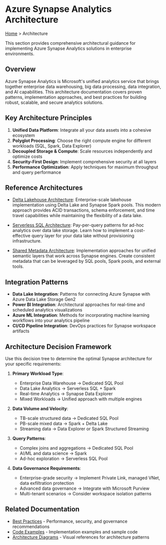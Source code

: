 # Azure Synapse Analytics Architecture

[Home](../) > Architecture

This section provides comprehensive architectural guidance for implementing Azure Synapse Analytics solutions in enterprise environments.

## Overview

Azure Synapse Analytics is Microsoft's unified analytics service that brings together enterprise data warehousing, big data processing, data integration, and AI capabilities. This architecture documentation covers proven patterns, implementation approaches, and best practices for building robust, scalable, and secure analytics solutions.

## Key Architecture Principles

1. __Unified Data Platform__: Integrate all your data assets into a cohesive ecosystem
2. __Polyglot Processing__: Choose the right compute engine for different workloads (SQL, Spark, Data Explorer)
3. __Decoupled Storage & Compute__: Scale resources independently and optimize costs
4. __Security-First Design__: Implement comprehensive security at all layers
5. __Performance Optimization__: Apply techniques for maximum throughput and query performance

## Reference Architectures

- [Delta Lakehouse Architecture](./delta-lakehouse/): Enterprise-scale lakehouse implementation using Delta Lake and Synapse Spark pools. This modern approach provides ACID transactions, schema enforcement, and time travel capabilities while maintaining the flexibility of a data lake.

- [Serverless SQL Architecture](./serverless-sql/): Pay-per-query patterns for ad-hoc analytics over data lake storage. Learn how to implement a cost-effective query layer for your data lake without provisioning infrastructure.

- [Shared Metadata Architecture](./shared-metadata/): Implementation approaches for unified semantic layers that work across Synapse engines. Create consistent metadata that can be leveraged by SQL pools, Spark pools, and external tools.

## Integration Patterns

- __Data Lake Integration__: Patterns for connecting Azure Synapse with Azure Data Lake Storage Gen2
- __Power BI Integration__: Architectural approaches for real-time and scheduled analytics visualizations
- __Azure ML Integration__: Methods for incorporating machine learning workflows into your analytics pipeline
- __CI/CD Pipeline Integration__: DevOps practices for Synapse workspace artifacts

## Architecture Decision Framework

Use this decision tree to determine the optimal Synapse architecture for your specific requirements:

1. __Primary Workload Type__:
   - Enterprise Data Warehouse → Dedicated SQL Pool
   - Data Lake Analytics → Serverless SQL + Spark
   - Real-time Analytics → Synapse Data Explorer
   - Mixed Workloads → Unified approach with multiple engines

2. __Data Volume and Velocity__:
   - TB-scale structured data → Dedicated SQL Pool
   - PB-scale mixed data → Spark + Delta Lake
   - Streaming data → Data Explorer or Spark Structured Streaming

3. __Query Patterns__:
   - Complex joins and aggregations → Dedicated SQL Pool
   - AI/ML and data science → Spark
   - Ad-hoc exploration → Serverless SQL Pool

4. __Data Governance Requirements__:
   - Enterprise-grade security → Implement Private Link, managed VNet, data exfiltration protection
   - Advanced data governance → Integrate with Microsoft Purview
   - Multi-tenant scenarios → Consider workspace isolation patterns

## Related Documentation

- [Best Practices](../best-practices/) - Performance, security, and governance recommendations
- [Code Examples](../code-examples/) - Implementation examples and sample code
- [Architecture Diagrams](../diagrams/architecture-diagrams.md) - Visual references for architecture patterns
